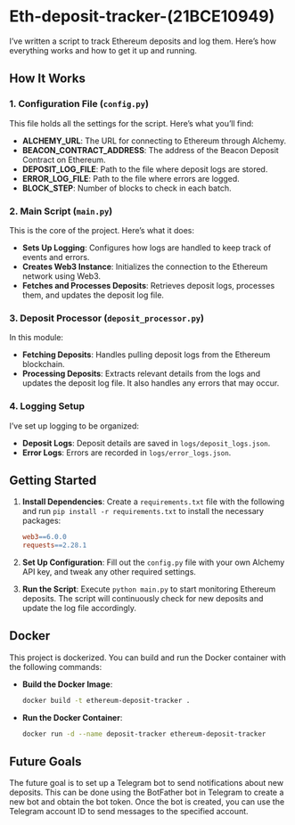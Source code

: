 # Eth-deposit-tracker-(21BCE10949)

I’ve written a script to track Ethereum deposits and log them. Here’s how everything works and how to get it up and running.

## How It Works

### 1. Configuration File (`config.py`)
This file holds all the settings for the script. Here’s what you’ll find:
- **ALCHEMY_URL**: The URL for connecting to Ethereum through Alchemy.
- **BEACON_CONTRACT_ADDRESS**: The address of the Beacon Deposit Contract on Ethereum.
- **DEPOSIT_LOG_FILE**: Path to the file where deposit logs are stored.
- **ERROR_LOG_FILE**: Path to the file where errors are logged.
- **BLOCK_STEP**: Number of blocks to check in each batch.

### 2. Main Script (`main.py`)
This is the core of the project. Here’s what it does:
- **Sets Up Logging**: Configures how logs are handled to keep track of events and errors.
- **Creates Web3 Instance**: Initializes the connection to the Ethereum network using Web3.
- **Fetches and Processes Deposits**: Retrieves deposit logs, processes them, and updates the deposit log file.

### 3. Deposit Processor (`deposit_processor.py`)
In this module:
- **Fetching Deposits**: Handles pulling deposit logs from the Ethereum blockchain.
- **Processing Deposits**: Extracts relevant details from the logs and updates the deposit log file. It also handles any errors that may occur.

### 4. Logging Setup
I’ve set up logging to be organized:
- **Deposit Logs**: Deposit details are saved in `logs/deposit_logs.json`.
- **Error Logs**: Errors are recorded in `logs/error_logs.json`.

## Getting Started

1. **Install Dependencies**: Create a `requirements.txt` file with the following and run `pip install -r requirements.txt` to install the necessary packages:
    ```makefile
    web3==6.0.0
    requests==2.28.1
    ```

2. **Set Up Configuration**: Fill out the `config.py` file with your own Alchemy API key, and tweak any other required settings.

3. **Run the Script**: Execute `python main.py` to start monitoring Ethereum deposits. The script will continuously check for new deposits and update the log file accordingly.

## Docker

This project is dockerized. You can build and run the Docker container with the following commands:

- **Build the Docker Image**:
    ```bash
    docker build -t ethereum-deposit-tracker .
    ```

- **Run the Docker Container**:
    ```bash
    docker run -d --name deposit-tracker ethereum-deposit-tracker
    ```

## Future Goals

The future goal is to set up a Telegram bot to send notifications about new deposits. This can be done using the BotFather bot in Telegram to create a new bot and obtain the bot token. Once the bot is created, you can use the Telegram account ID to send messages to the specified account.



